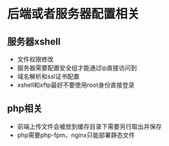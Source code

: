 # 后端或者服务器配置相关
## 服务器xshell
- 文件权限修改
- 服务器需要配置安全组才能通过ip直接访问到
- 域名解析和ssl证书配置
- xshell和xftp最好不要使用root身份直接登录
## php相关
- 前端上传文件会被放到缓存目录下需要另行取出并保存
- php需要php-fpm，nginx只能部署静态文件
